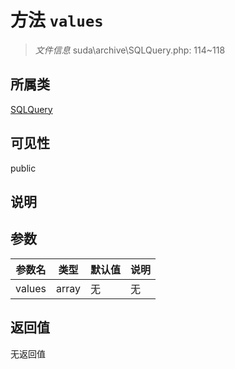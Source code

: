 # 方法 `values`

> *文件信息* suda\archive\SQLQuery.php: 114~118

## 所属类 

[SQLQuery](../SQLQuery.md)

## 可见性

 public 

## 说明



## 参数


| 参数名 | 类型 | 默认值 | 说明 |
|--------|-----|-------|-------|
| values |  array | 无 | 无 |



## 返回值

无返回值

